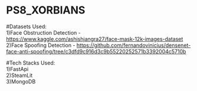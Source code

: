 # PS8_XORBIANS

#Datasets Used:<br />
1)Face Obstruction Detection - https://www.kaggle.com/ashishjangra27/face-mask-12k-images-dataset<br />
2)Face Spoofing Detection - https://github.com/fernandovinicius/densenet-face-anti-spoofing/tree/c3dfd9c916d3c9b55220252571b3392004c5710b

#Tech Stacks Used:<br />
1)FastApi<br />
2)SteamLit<br />
3)MongoDB<br />

